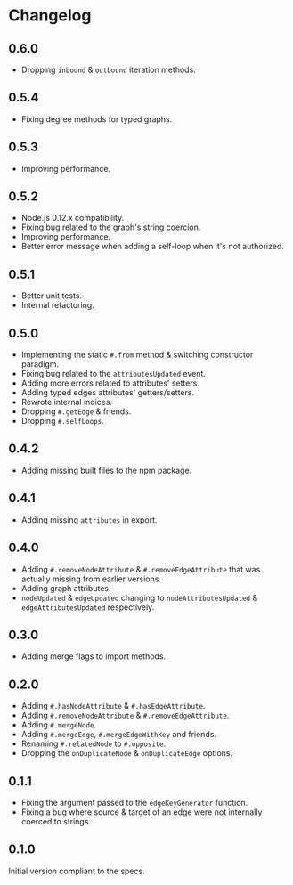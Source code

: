 # Changelog

## 0.6.0

* Dropping `inbound` & `outbound` iteration methods.

## 0.5.4

* Fixing degree methods for typed graphs.

## 0.5.3

* Improving performance.

## 0.5.2

* Node.js 0.12.x compatibility.
* Fixing bug related to the graph's string coercion.
* Improving performance.
* Better error message when adding a self-loop when it's not authorized.

## 0.5.1

* Better unit tests.
* Internal refactoring.

## 0.5.0

* Implementing the static `#.from` method & switching constructor paradigm.
* Fixing bug related to the `attributesUpdated` event.
* Adding more errors related to attributes' setters.
* Adding typed edges attributes' getters/setters.
* Rewrote internal indices.
* Dropping `#.getEdge` & friends.
* Dropping `#.selfLoops`.

## 0.4.2

* Adding missing built files to the npm package.

## 0.4.1

* Adding missing `attributes` in export.

## 0.4.0

* Adding `#.removeNodeAttribute` & `#.removeEdgeAttribute` that was actually missing from earlier versions.
* Adding graph attributes.
* `nodeUpdated` & `edgeUpdated` changing to `nodeAttributesUpdated` & `edgeAttributesUpdated` respectively.

## 0.3.0

* Adding merge flags to import methods.

## 0.2.0

* Adding `#.hasNodeAttribute` & `#.hasEdgeAttribute`.
* Adding `#.removeNodeAttribute` & `#.removeEdgeAttribute`.
* Adding `#.mergeNode`.
* Adding `#.mergeEdge`, `#.mergeEdgeWithKey` and friends.
* Renaming `#.relatedNode` to `#.opposite`.
* Dropping the `onDuplicateNode` & `onDuplicateEdge` options.

## 0.1.1

* Fixing the argument passed to the `edgeKeyGenerator` function.
* Fixing a bug where source & target of an edge were not internally coerced to strings.

## 0.1.0

Initial version compliant to the specs.
